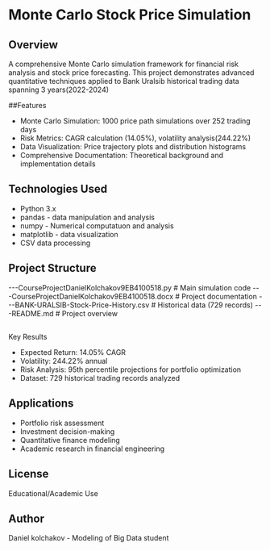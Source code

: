 # Monte Carlo Stock Price Simulation

## Overview
A comprehensive Monte Carlo simulation framework for financial risk analysis and stock price forecasting. This project demonstrates advanced quantitative techniques applied to Bank Uralsib historical trading data spanning 3 years(2022-2024)

##Features
- Monte Carlo Simulation: 1000 price path simulations over 252 trading days
- Risk Metrics: CAGR calculation (14.05%), volatility analysis(244.22%)
- Data Visualization: Price trajectory plots and distribution histograms
- Comprehensive Documentation: Theoretical background and implementation details


## Technologies Used
- Python 3.x
- pandas - data manipulation and analysis
- numpy - Numerical computatuon and analysis
- matplotlib - data visualization
- CSV data processing

## Project Structure
---CourseProjectDanielKolchakov9EB4100518.py # Main simulation code
---CourseProjectDanielKolchakov9EB4100518.docx # Project documentation
---BANK-URALSIB-Stock-Price-History.csv # Historical data (729 records)
---README.md # Project overview

##
Key Results
- Expected Return: 14.05% CAGR
- Volatility: 244.22% annual
- Risk Analysis: 95th percentile projections for portfolio optimization
- Dataset: 729 historical trading records analyzed

## Applications
- Portfolio risk assessment
- Investment decision-making
- Quantitative finance modeling
- Academic research in financial engineering

## License
Educational/Academic Use

## Author
Daniel kolchakov - Modeling of Big Data student